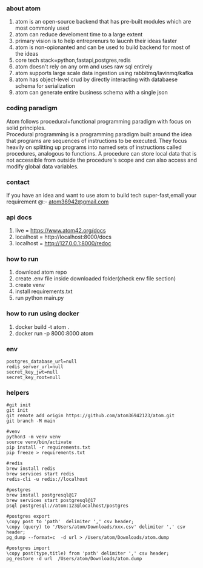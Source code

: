 ### about atom
1. atom is an open-source backend that has pre-built modules which are most commonly used
2. atom can reduce develoment time to a large extent
3. primary vision is to help entreprenurs to laucnh their ideas faster
4. atom is non-opionanted and can be used to build backend for most of the ideas
5. core tech stack=python,fastapi,postgres,redis
6. atom doesn't rely on any orm and uses raw sql entirely
7. atom supports large scale data ingestion using rabbitmq/lavinmq/kafka
8. atom has object-level crud by directly interacting with databaese schema for serialization
9. atom can generate entire business schema with a single json

### coding paradigm
Atom follows procedural+functional programming paradigm with focus on solid principles.  
Procedural programming is a programming paradigm built around the idea that programs are sequences of instructions to be executed.
They focus heavily on splitting up programs into named sets of instructions called procedures, analogous to functions.
A procedure can store local data that is not accessible from outside the procedure's scope and can also access and modify global data variables.

### contact
If you have an idea and want to use atom to build tech super-fast,email your requirement @:-
atom36942@gmail.com

### api docs
1. live = https://www.atom42.org/docs
2. localhost = http://localhost:8000/docs
3. localhost =  http://127.0.0.1:8000/redoc

### how to run
1. download atom repo
2. create .env file inside downloaded folder(check env file section)
3. create venv
4. install requirements.txt
5. run python main.py

### how to run using docker
1. docker build -t atom .
2. docker run -p 8000:8000 atom

### env
```
postgres_database_url=null
redis_server_url=null
secret_key_jwt=null
secret_key_root=null
```

### helpers
```
#git init
git init
git remote add origin https://github.com/atom36942123/atom.git
git branch -M main

#venv
python3 -m venv venv
source venv/bin/activate
pip install -r requirements.txt
pip freeze > requirements.txt

#redis
brew install redis
brew services start redis
redis-cli -u redis://localhost

#postgres
brew install postgresql@17
brew services start postgresql@17
psql postgresql://atom:123@localhost/postgres

#postgres export
\copy post to 'path'  delimiter ',' csv header;
\copy (query) to '/Users/atom/Downloads/xxx.csv' delimiter ',' csv header;
pg_dump --format=c  -d url > /Users/atom/Downloads/atom.dump

#postgres import
\copy post(type,title) from 'path' delimiter ',' csv header;
pg_restore -d url  /Users/atom/Downloads/atom.dump
```